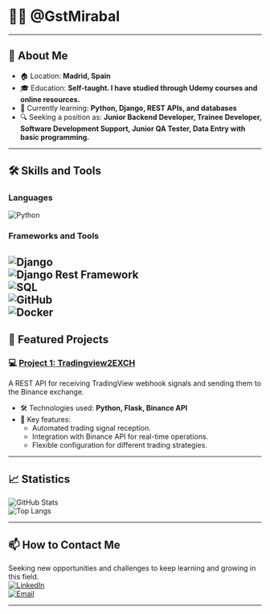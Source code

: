 # 👨‍💻 @GstMirabal
---
## 🎯 About Me  
- 🏠 Location: **Madrid, Spain**  
- 🎓 Education: **Self-taught. I have studied through Udemy courses and online resources.**  
- 🌱 Currently learning: **Python, Django, REST APIs, and databases**  
- 🔍 Seeking a position as: **Junior Backend Developer, Trainee Developer, Software Development Support, Junior QA Tester, Data Entry with basic programming.**
---

## 🛠️ Skills and Tools  

### Languages  
![Python](https://img.shields.io/badge/Python-3.12-blue?style=flat&logo=python)

### Frameworks and Tools  
![Django](https://img.shields.io/badge/Django-4.2-green?style=flat&logo=django)  
![Django Rest Framework](https://img.shields.io/badge/Django%20Rest%20Framework-3.14-blue?style=flat&logo=django)  
![SQL](https://img.shields.io/badge/SQL-Database-blue?style=flat&logo=postgresql)  
![GitHub](https://img.shields.io/badge/GitHub-Platform-black?style=flat&logo=github)  
![Docker](https://img.shields.io/badge/Docker-Container-blue?style=flat&logo=docker)
---

## 🚀 Featured Projects  

### 💻 [Project 1: Tradingview2EXCH](https://github.com/GstMirabal/Tradingview2EXCH)  
A REST API for receiving TradingView webhook signals and sending them to the Binance exchange.  
- 🛠️ Technologies used: **Python, Flask, Binance API**  
- 🌟 Key features:  
  - Automated trading signal reception.  
  - Integration with Binance API for real-time operations.  
  - Flexible configuration for different trading strategies.  

---

## 📈 Statistics  

![GitHub Stats](https://github-readme-stats.vercel.app/api?username=GstMirabal&show_icons=true&theme=radical)  
![Top Langs](https://github-readme-stats.vercel.app/api/top-langs/?username=GstMirabal&layout=compact&theme=radical)  

---

## 📫 How to Contact Me  

Seeking new opportunities and challenges to keep learning and growing in this field.  
[![LinkedIn](https://img.shields.io/badge/LinkedIn-Connect-blue?style=flat&logo=linkedin)](https://www.linkedin.com/in/gustavo-adolfo-mirabal-suarez-ab2738127/)  
[![Email](https://img.shields.io/badge/Email-your_email%40email.com-red?style=flat&logo=gmail)](mailto:gst.mirabal@gmail.com)  

---
